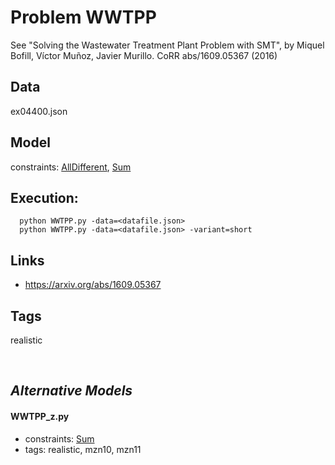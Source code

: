 # Problem WWTPP

See "Solving the Wastewater Treatment Plant Problem with SMT", by Miquel Bofill, Víctor Muñoz, Javier Murillo. CoRR abs/1609.05367 (2016)

## Data
  ex04400.json

## Model
  constraints: [AllDifferent](http://pycsp.org/documentation/constraints/AllDifferent), [Sum](http://pycsp.org/documentation/constraints/Sum)

## Execution:
```
  python WWTPP.py -data=<datafile.json>
  python WWTPP.py -data=<datafile.json> -variant=short
```

## Links
 - https://arxiv.org/abs/1609.05367

## Tags
  realistic

<br />

## _Alternative Models_

#### WWTPP_z.py
 - constraints: [Sum](http://pycsp.org/documentation/constraints/Sum)
 - tags: realistic, mzn10, mzn11

